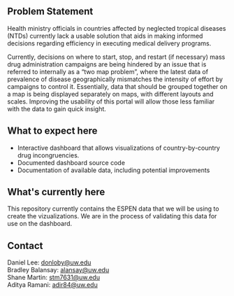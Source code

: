 ## Problem Statement
Health ministry officials in countries affected by neglected tropical diseases (NTDs) currently lack a usable solution that aids in making informed decisions regarding efficiency in executing medical delivery programs. 

Currently, decisions on where to start, stop, and restart (if necessary) mass drug administration campaigns are being hindered by an issue that is referred to internally as a “two map problem”, where the latest data of prevalence of disease geographically mismatches the intensity of effort by campaigns to control it. Essentially, data that should be grouped together on a map is being displayed separately on maps, with different layouts and scales. Improving the usability of this portal will allow those less familiar with the data to gain quick insight.

## What to expect here
* Interactive dashboard that allows visualizations of country-by-country drug incongruencies.
* Documented dashboard source code
* Documentation of available data, including potential improvements

## What's currently here
This repository currently contains the ESPEN data that we will be using to create the vizualizations. We are in the process of validating this data for use on the dashboard.

## Contact
Daniel Lee: donloby@uw.edu  
Bradley Balansay: alansay@uw.edu  
Shane Martin: stm7631@uw.edu  
Aditya Ramani: adir84@uw.edu  


